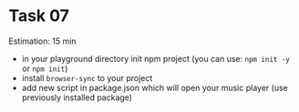 # Task 07

Estimation: 15 min

- in your playground directory init npm project (you can use: `npm init -y` or `npm init`)
- install `browser-sync` to your project
- add new script in package.json which will open your music player (use previously installed package)

